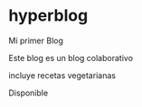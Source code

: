 # hyperblog
Mi primer Blog

Este blog es un blog colaborativo

incluye recetas vegetarianas

Disponible
